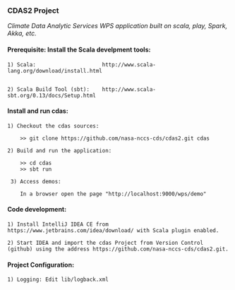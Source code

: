 ###                                CDAS2 Project

_Climate Data Analytic Services WPS application built on scala, play, Spark, Akka, etc._

####  Prerequisite: Install the Scala develpment tools:

    1) Scala:                     http://www.scala-lang.org/download/install.html                   
                        
    
    2) Scala Build Tool (sbt):    http://www.scala-sbt.org/0.13/docs/Setup.html
                        

####  Install and run cdas:

    1) Checkout the cdas sources:

        >> git clone https://github.com/nasa-nccs-cds/cdas2.git cdas

    2) Build and run the application:

        >> cd cdas
        >> sbt run

     3) Access demos:

        In a browser open the page "http://localhost:9000/wps/demo"


####  Code development:

    1) Install IntelliJ IDEA CE from https://www.jetbrains.com/idea/download/ with Scala plugin enabled.
    
    2) Start IDEA and import the cdas Project from Version Control (github) using the address https://github.com/nasa-nccs-cds/cdas2.git.
    

####  Project Configuration:

    1) Logging: Edit lib/logback.xml
    

    

